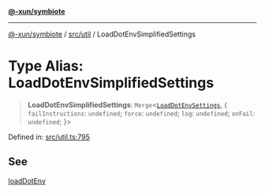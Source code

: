 [**@-xun/symbiote**](../../../README.md)

***

[@-xun/symbiote](../../../README.md) / [src/util](../README.md) / LoadDotEnvSimplifiedSettings

# Type Alias: LoadDotEnvSimplifiedSettings

> **LoadDotEnvSimplifiedSettings**: `Merge`\<[`LoadDotEnvSettings`](LoadDotEnvSettings.md), \{ `failInstructions`: `undefined`; `force`: `undefined`; `log`: `undefined`; `onFail`: `undefined`; \}\>

Defined in: [src/util.ts:795](https://github.com/Xunnamius/symbiote/blob/16c5abb574a56340fcb49cdcf402702ed3917f82/src/util.ts#L795)

## See

[loadDotEnv](../functions/loadDotEnv.md)
